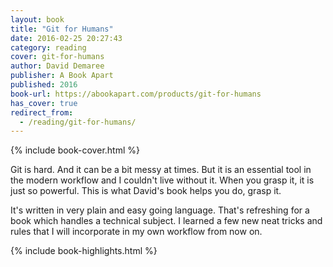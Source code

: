 ```yaml
---
layout: book
title: "Git for Humans"
date: 2016-02-25 20:27:43
category: reading
cover: git-for-humans
author: David Demaree
publisher: A Book Apart
published: 2016
book-url: https://abookapart.com/products/git-for-humans
has_cover: true
redirect_from:
  - /reading/git-for-humans/
---
```

{% include book-cover.html %}

Git is hard. And it can be a bit messy at times. But it is an essential tool in the modern workflow and I couldn't live without it. When you grasp it, it is just so powerful. This is what David's book helps you do, grasp it.

It's written in very plain and easy going language. That's refreshing for a book which handles a technical subject. I learned a few new neat tricks and rules that I will incorporate in my own workflow from now on.

{% include book-highlights.html %}
